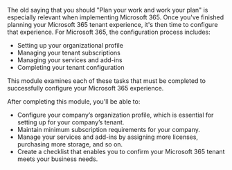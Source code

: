 The old saying that you should "Plan your work and work your plan" is especially relevant when implementing Microsoft 365. Once you've finished planning your Microsoft 365 tenant experience, it's then time to configure that experience. For Microsoft 365, the configuration process includes:

 -  Setting up your organizational profile
 -  Managing your tenant subscriptions
 -  Managing your services and add-ins
 -  Completing your tenant configuration

This module examines each of these tasks that must be completed to successfully configure your Microsoft 365 experience.

After completing this module, you'll be able to:

 -  Configure your company’s organization profile, which is essential for setting up for your company’s tenant.
 -  Maintain minimum subscription requirements for your company.
 -  Manage your services and add-ins by assigning more licenses, purchasing more storage, and so on.
 -  Create a checklist that enables you to confirm your Microsoft 365 tenant meets your business needs.
